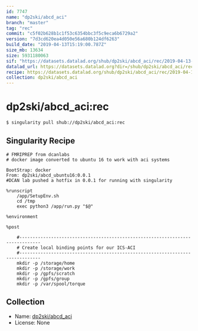 ```yaml
---
id: 7747
name: "dp2ski/abcd_aci"
branch: "master"
tag: "rec"
commit: "c5f02b628b1c1f53c6354bbc3f5c9eca6b6729a2"
version: "7d3cd620ea4d050e56a680b124df6263"
build_date: "2019-04-13T15:19:00.787Z"
size_mb: 13634
size: 5931180063
sif: "https://datasets.datalad.org/shub/dp2ski/abcd_aci/rec/2019-04-13-c5f02b62-7d3cd620/7d3cd620ea4d050e56a680b124df6263.simg"
datalad_url: https://datasets.datalad.org?dir=/shub/dp2ski/abcd_aci/rec/2019-04-13-c5f02b62-7d3cd620/
recipe: https://datasets.datalad.org/shub/dp2ski/abcd_aci/rec/2019-04-13-c5f02b62-7d3cd620/Singularity
collection: dp2ski/abcd_aci
---
```


# dp2ski/abcd_aci:rec

```bash
$ singularity pull shub://dp2ski/abcd_aci:rec
```

## Singularity Recipe

```singularity
# FMRIPREP from dcanlabs
# docker image converted to ubuntu 16 to work with aci systems

BootStrap: docker
From: dp2ski/abcd_ubuntu16:0.0.1
#DCAN lab pushed a hotfix in 0.0.1 for running with singularity

%runscript
    /app/SetupEnv.sh
    cd /tmp
    exec python3 /app/run.py "$@"

%environment

%post
    
    #------------------------------------------------------------------------------
    # Create local binding points for our ICS-ACI
    #------------------------------------------------------------------------------
    mkdir -p /storage/home
    mkdir -p /storage/work
    mkdir -p /gpfs/scratch
    mkdir -p /gpfs/group
    mkdir -p /var/spool/torque
```

## Collection

 - Name: [dp2ski/abcd_aci](https://github.com/dp2ski/abcd_aci)
 - License: None

